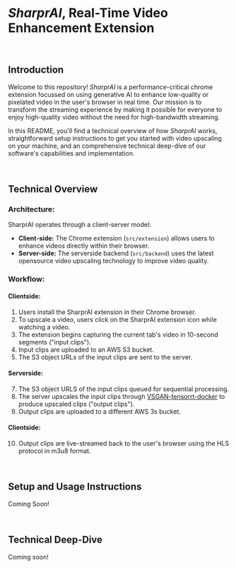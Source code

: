 # _SharprAI_, Real-Time Video Enhancement Extension

<br>

## Introduction

Welcome to this repository! _SharprAI_ is a performance-critical chrome extension focussed on using generative AI to enhance low-quality or pixelated video in the user's browser in real time. Our mission is to transform the streaming experience by making it possible for everyone to enjoy high-quality video without the need for high-bandwidth streaming.

In this README, you'll find a technical overview of how _SharprAI_ works, straightforward setup instructions to get you started with video upscaling on your machine, and an comprehensive technical deep-dive of our software's capabilities and implementation.

<br>

## Technical Overview 

### Architecture:

SharprAI operates through a client-server model:
* **Client-side:** The Chrome extension (`src/extension`) allows users to enhance videos directly within their browser.
* **Server-side:** The serverside backend (`src/backend`) uses the latest opensource video upscaling technology to improve video quality.

### Workflow: 
#### Clientside:
1. Users install the SharprAI extension in their Chrome browser.
2. To upscale a video, users click on the SharprAI extension icon while watching a video.
3. The extension begins capturing the current tab's video in 10-second segments ("input clips").
4. Input clips are uploaded to an AWS S3 bucket.
5. The S3 object URLs of the input clips are sent to the server.
#### Serverside:
7. The S3 object URLS of the input clips queued for sequential processing.
8. The server upscales the input clips through [VSGAN-tensorrt-docker](https://github.com/styler00dollar/VSGAN-tensorrt-docker) to produce upscaled clips ("output clips").
9. Output clips are uploaded to a different AWS 3s bucket.
#### Clientside:
10. Output clips are live-streamed back to the user's browser using the HLS protocol in m3u8 format.

<br>

## Setup and Usage Instructions
Coming Soon!

<br>

## Technical Deep-Dive
Coming soon!

